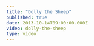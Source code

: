 ```yaml
---
title: "Dolly the Sheep"
published: true
date: 2013-10-14T09:00:00.000Z
video: dolly-the-sheep
type: video
---
```

